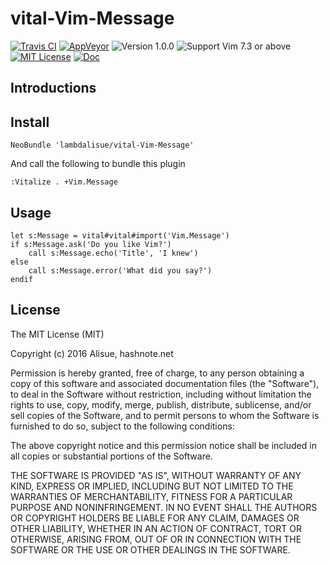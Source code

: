 vital-Vim-Message
==============================================================================
[![Travis CI](https://img.shields.io/travis/lambdalisue/vital-Vim-Message/master.svg?style=flat-square&label=Travis%20CI)](https://travis-ci.org/lambdalisue/vital-Vim-Message) [![AppVeyor](https://img.shields.io/appveyor/ci/lambdalisue/vital-Vim-Message/master.svg?style=flat-square&label=AppVeyor)](https://ci.appveyor.com/project/lambdalisue/vital-Vim-Message/branch/master) ![Version 1.0.0](https://img.shields.io/badge/version-1.0.0-yellow.svg?style=flat-square) ![Support Vim 7.3 or above](https://img.shields.io/badge/support-Vim%207.3%20or%20above-yellowgreen.svg?style=flat-square) [![MIT License](https://img.shields.io/badge/license-MIT-blue.svg?style=flat-square)](LICENSE) [![Doc](https://img.shields.io/badge/doc-%3Ah%20vital--Vim--Message-orange.svg?style=flat-square)](doc/vital-vim-message.txt)


Introductions
-------------------------------------------------------------------------------

Install
-------------------------------------------------------------------------------

```vim
NeoBundle 'lambdalisue/vital-Vim-Message'
```

And call the following to bundle this plugin

```vim
:Vitalize . +Vim.Message
```

Usage
-------------------------------------------------------------------------------

```vim
let s:Message = vital#vital#import('Vim.Message')
if s:Message.ask('Do you like Vim?')
    call s:Message.echo('Title', 'I knew')
else
    call s:Message.error('What did you say?')
endif
```


License
-------------------------------------------------------------------------------
The MIT License (MIT)

Copyright (c) 2016 Alisue, hashnote.net

Permission is hereby granted, free of charge, to any person obtaining a copy
of this software and associated documentation files (the "Software"), to deal
in the Software without restriction, including without limitation the rights
to use, copy, modify, merge, publish, distribute, sublicense, and/or sell
copies of the Software, and to permit persons to whom the Software is
furnished to do so, subject to the following conditions:

The above copyright notice and this permission notice shall be included in
all copies or substantial portions of the Software.

THE SOFTWARE IS PROVIDED "AS IS", WITHOUT WARRANTY OF ANY KIND, EXPRESS OR
IMPLIED, INCLUDING BUT NOT LIMITED TO THE WARRANTIES OF MERCHANTABILITY,
FITNESS FOR A PARTICULAR PURPOSE AND NONINFRINGEMENT. IN NO EVENT SHALL THE
AUTHORS OR COPYRIGHT HOLDERS BE LIABLE FOR ANY CLAIM, DAMAGES OR OTHER
LIABILITY, WHETHER IN AN ACTION OF CONTRACT, TORT OR OTHERWISE, ARISING FROM,
OUT OF OR IN CONNECTION WITH THE SOFTWARE OR THE USE OR OTHER DEALINGS IN
THE SOFTWARE.

